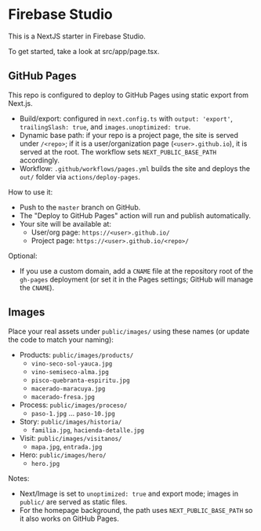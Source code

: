 # Firebase Studio

This is a NextJS starter in Firebase Studio.

To get started, take a look at src/app/page.tsx.

## GitHub Pages

This repo is configured to deploy to GitHub Pages using static export from Next.js.

- Build/export: configured in `next.config.ts` with `output: 'export'`, `trailingSlash: true`, and `images.unoptimized: true`.
- Dynamic base path: if your repo is a project page, the site is served under `/<repo>`; if it is a user/organization page (`<user>.github.io`), it is served at the root. The workflow sets `NEXT_PUBLIC_BASE_PATH` accordingly.
- Workflow: `.github/workflows/pages.yml` builds the site and deploys the `out/` folder via `actions/deploy-pages`.

How to use it:
- Push to the `master` branch on GitHub.
- The "Deploy to GitHub Pages" action will run and publish automatically.
- Your site will be available at:
  - User/org page: `https://<user>.github.io/`
  - Project page: `https://<user>.github.io/<repo>/`

Optional:
- If you use a custom domain, add a `CNAME` file at the repository root of the `gh-pages` deployment (or set it in the Pages settings; GitHub will manage the `CNAME`).

## Images

Place your real assets under `public/images/` using these names (or update the code to match your naming):

- Products: `public/images/products/`
  - `vino-seco-sol-yauca.jpg`
  - `vino-semiseco-alma.jpg`
  - `pisco-quebranta-espiritu.jpg`
  - `macerado-maracuya.jpg`
  - `macerado-fresa.jpg`
- Process: `public/images/proceso/`
  - `paso-1.jpg` … `paso-10.jpg`
- Story: `public/images/historia/`
  - `familia.jpg`, `hacienda-detalle.jpg`
- Visit: `public/images/visitanos/`
  - `mapa.jpg`, `entrada.jpg`
- Hero: `public/images/hero/`
  - `hero.jpg`

Notes:
- Next/Image is set to `unoptimized: true` and export mode; images in `public/` are served as static files.
- For the homepage background, the path uses `NEXT_PUBLIC_BASE_PATH` so it also works on GitHub Pages.
